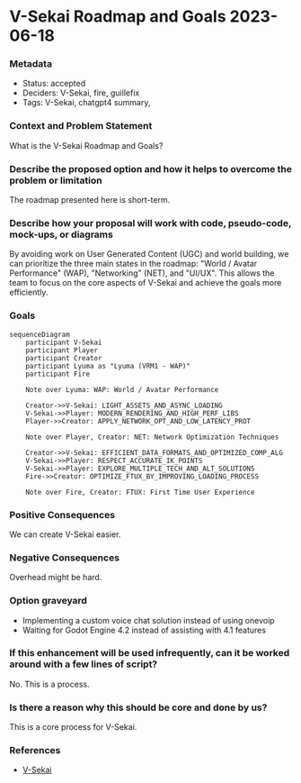 # V-Sekai Roadmap and Goals 2023-06-18

### Metadata

- Status: accepted
- Deciders: V-Sekai, fire, guillefix
- Tags: V-Sekai, chatgpt4 summary,

### Context and Problem Statement

What is the V-Sekai Roadmap and Goals?

### Describe the proposed option and how it helps to overcome the problem or limitation

The roadmap presented here is short-term.

### Describe how your proposal will work with code, pseudo-code, mock-ups, or diagrams

By avoiding work on User Generated Content (UGC) and world building, we can prioritize the three main states in the roadmap: "World / Avatar Performance" (WAP), "Networking" (NET), and "UI/UX". This allows the team to focus on the core aspects of V-Sekai and achieve the goals more efficiently.

### Goals

```mermaid
sequenceDiagram
    participant V-Sekai
    participant Player
    participant Creator
    participant Lyuma as "Lyuma (VRM1 - WAP)"
    participant Fire

    Note over Lyuma: WAP: World / Avatar Performance

    Creator->>V-Sekai: LIGHT_ASSETS_AND_ASYNC_LOADING
    V-Sekai->>Player: MODERN_RENDERING_AND_HIGH_PERF_LIBS
    Player->>Creator: APPLY_NETWORK_OPT_AND_LOW_LATENCY_PROT

    Note over Player, Creator: NET: Network Optimization Techniques

    Creator->>V-Sekai: EFFICIENT_DATA_FORMATS_AND_OPTIMIZED_COMP_ALG
    V-Sekai->>Player: RESPECT_ACCURATE_IK_POINTS
    V-Sekai->>Player: EXPLORE_MULTIPLE_TECH_AND_ALT_SOLUTIONS
    Fire->>Creator: OPTIMIZE_FTUX_BY_IMPROVING_LOADING_PROCESS

    Note over Fire, Creator: FTUX: First Time User Experience

```

### Positive Consequences

We can create V-Sekai easier.

### Negative Consequences

Overhead might be hard.

### Option graveyard

- Implementing a custom voice chat solution instead of using onevoip
- Waiting for Godot Engine 4.2 instead of assisting with 4.1 features

### If this enhancement will be used infrequently, can it be worked around with a few lines of script?

No. This is a process.

### Is there a reason why this should be core and done by us?

This is a core process for V-Sekai.

### References

- [V-Sekai](https://v-sekai.org/)
